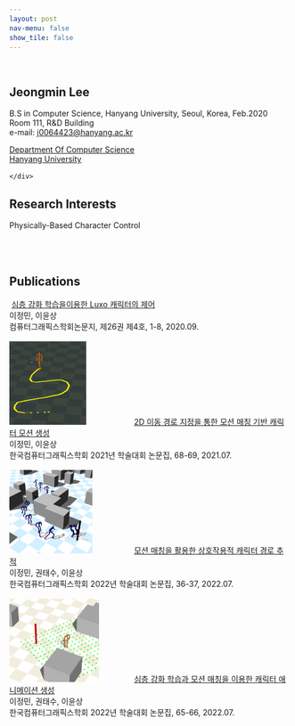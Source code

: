 ```yaml
---
layout: post
nav-menu: false 
show_tile: false
---
```


<!-- One -->
<section id="one">
	<div class="inner">
		<span class="image left"><img src="../assets/people/jeongmin-lee/jeongmin-lee.jpg" alt="" /></span>

<h2>Jeongmin Lee</h2>

B.S in Computer Science, Hanyang University, Seoul, Korea, Feb.2020<br>
Room 111, R&D Building<br>
e-mail: j0064423@hanyang.ac.kr
<p/>

<a target="_blank" rel="noopener noreferrer" href="http://cs.hanyang.ac.kr/">Department Of Computer Science</a>
<br/>
<a target="_blank" rel="noopener noreferrer" href="https://www.hanyang.ac.kr/">Hanyang University</a>


	</div>
</section>

## Research Interests
Physically-Based Character Control<br>
<br>
<br>
<br>
## Publications
<div class="paper">
<span class="image left">
<img src="../assets/publications/domestic/2020-journalkcgs-luxo.png" style="max-width: 220px; height: auto; " alt="" />
</span>
<span class="info right">
<a target="_black" rel="noopener noreferrer" href="https://doi.org/10.15701/kcgs.2020.26.4.1">심층 강화 학습을이용한 Luxo 캐릭터의 제어</a><br>
이정민, 이윤상 <br>
컴퓨터그래픽스학회논문지, 제26권 제4호, 1-8, 2020.09.<br>
</span>
</div>
<br>
<div class="paper">
<span class="image left" style="display:inline-block; width:220px;"> 
<img src="../assets/publications/domestic/2021-kcgsjournal-2dtraj.png" style="max-width: 220px; height: 150px; " alt="" />
</span>
<span class="info right">
<a target="_black" rel="noopener noreferrer" href="https://gitcgr.hanyang.ac.kr/publications/domestic/2021-kcgs-2d-traj.pdf">2D 이동 경로 지정을 통한 모션 매칭 기반 캐릭터 모션 생성</a><br>
이정민, 이윤상 <br>
한국컴퓨터그래픽스학회 2021년 학술대회 논문집, 68-69, 2021.07.<br>
</span>
</div>
<br>
<div class="paper">
<span class="image left" style="display:inline-block; width:220px;"> 
<img src="../assets/publications/domestic/2022-kcgs-interactivePathFollowing.png" style="max-width: 220px; height: 150px; " alt="" />
</span>
<span class="info right">
<a target="_black" rel="noopener noreferrer" href="https://gitcgr.hanyang.ac.kr/publications/domestic/2022-kcgs-interactivePathFollowing.pdf">모션 매칭을 활용한 상호작용적 캐릭터 경로 추적</a><br>
이정민, 권태수, 이윤상 <br>
한국컴퓨터그래픽스학회 2022년 학술대회 논문집, 36-37, 2022.07.<br>
</span>
</div>
<br>
<div class="paper">
<span class="image left" style="display:inline-block; width:220px;"> 
<img src="../assets/publications/domestic/2022-kcgs-drlMotionMatching.png" style="max-width: 220px; height: 150px; " alt="" />
</span>
<span class="info right">
<a target="_black" rel="noopener noreferrer" href="https://gitcgr.hanyang.ac.kr/publications/domestic/2022-kcgs-drlMotionMatching.pdf">심층 강화 학습과 모션 매칭을 이용한 캐릭터 애니메이션 생성</a><br>
이정민, 권태수, 이윤상 <br>
한국컴퓨터그래픽스학회 2022년 학술대회 논문집, 65-66, 2022.07.<br>
</span>
</div>
